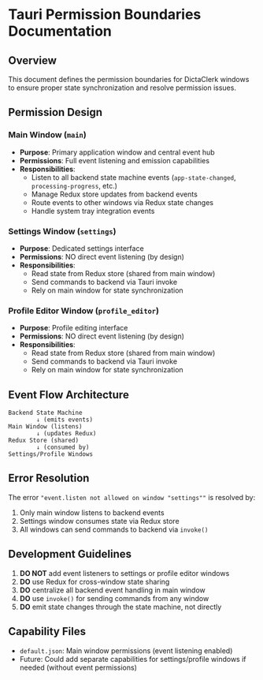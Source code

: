 # Tauri Permission Boundaries Documentation

## Overview

This document defines the permission boundaries for DictaClerk windows to ensure proper state synchronization and resolve permission issues.

## Permission Design

### Main Window (`main`)

- **Purpose**: Primary application window and central event hub
- **Permissions**: Full event listening and emission capabilities
- **Responsibilities**:
  - Listen to all backend state machine events (`app-state-changed`, `processing-progress`, etc.)
  - Manage Redux store updates from backend events
  - Route events to other windows via Redux state changes
  - Handle system tray integration events

### Settings Window (`settings`)

- **Purpose**: Dedicated settings interface
- **Permissions**: NO direct event listening (by design)
- **Responsibilities**:
  - Read state from Redux store (shared from main window)
  - Send commands to backend via Tauri invoke
  - Rely on main window for state synchronization

### Profile Editor Window (`profile_editor`)

- **Purpose**: Profile editing interface
- **Permissions**: NO direct event listening (by design)
- **Responsibilities**:
  - Read state from Redux store (shared from main window)
  - Send commands to backend via Tauri invoke
  - Rely on main window for state synchronization

## Event Flow Architecture

```
Backend State Machine
        ↓ (emits events)
Main Window (listens)
        ↓ (updates Redux)
Redux Store (shared)
        ↓ (consumed by)
Settings/Profile Windows
```

## Error Resolution

The error `"event.listen not allowed on window "settings""` is resolved by:

1. Only main window listens to backend events
2. Settings window consumes state via Redux store
3. All windows can send commands to backend via `invoke()`

## Development Guidelines

1. **DO NOT** add event listeners to settings or profile editor windows
2. **DO** use Redux for cross-window state sharing
3. **DO** centralize all backend event handling in main window
4. **DO** use `invoke()` for sending commands from any window
5. **DO** emit state changes through the state machine, not directly

## Capability Files

- `default.json`: Main window permissions (event listening enabled)
- Future: Could add separate capabilities for settings/profile windows if needed (without event permissions)
